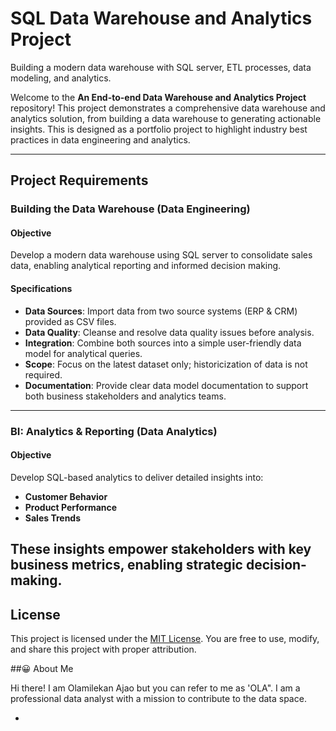 # SQL Data Warehouse and Analytics Project

Building a modern data warehouse with SQL server, ETL processes, data modeling, and analytics.

Welcome to the  **An End-to-end Data Warehouse and  Analytics Project** repository!
This project demonstrates a comprehensive data warehouse and analytics solution, from building a data warehouse to generating actionable insights. This is designed as a portfolio project to highlight industry best practices in data engineering and analytics.

---

##  Project Requirements

###  Building the Data Warehouse (Data Engineering)

####  Objective
Develop a modern data warehouse using SQL server to consolidate sales data, enabling analytical reporting and informed decision making.

####  Specifications
- **Data Sources**: Import data from two source systems (ERP & CRM) provided as CSV files.
- **Data Quality**: Cleanse and resolve data quality issues before analysis.
- **Integration**: Combine both sources into a simple user-friendly data model for analytical queries.
- **Scope**: Focus on the latest dataset only; historicization of data is not required.
- **Documentation**: Provide clear data model documentation to support both business stakeholders and analytics teams.

- --

### BI: Analytics & Reporting (Data Analytics)


#### Objective
Develop SQL-based analytics to deliver detailed insights into:
- **Customer Behavior**
- **Product Performance**
- **Sales Trends**

These insights empower stakeholders with key business metrics, enabling strategic decision-making.
---

## License
This project is licensed under the [MIT License](LICENSE). You are free to use, modify, and share this project with proper attribution.

##😀 About Me

Hi there! I am Olamilekan Ajao but you can refer to me as 'OLA". I am a professional data analyst with a mission to contribute to the data space.

- 


